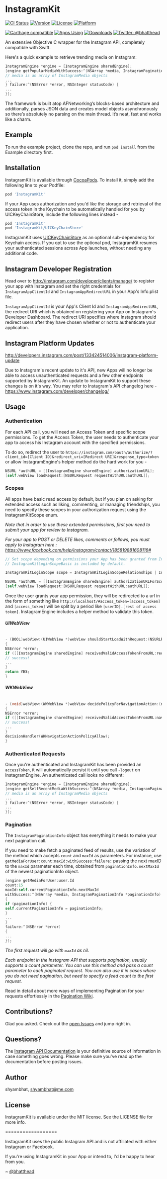# InstagramKit

[![CI Status](https://img.shields.io/travis/shyambhat/InstagramKit.svg?style=flat)](https://travis-ci.org/shyambhat/InstagramKit)
[![Version](https://img.shields.io/cocoapods/v/InstagramKit.svg?style=flat)](https://cocoapods.org/pods/InstagramKit)
[![License](https://img.shields.io/cocoapods/l/InstagramKit.svg?style=flat)](https://cocoapods.org/pods/InstagramKit)
[![Platform](https://img.shields.io/cocoapods/p/InstagramKit.svg?style=flat)](https://cocoapods.org/pods/InstagramKit)

[![Carthage compatible](https://img.shields.io/badge/Carthage-compatible-4BC51D.svg?style=flat)](https://github.com/Carthage/Carthage)
[![Apps Using](https://img.shields.io/cocoapods/at/InstagramKit.svg?label=Apps)](http://cocoapods.org/pods/InstagramKit)
[![Downloads](https://img.shields.io/cocoapods/dt/InstagramKit.svg?label=Downloads)](http://cocoapods.org/pods/InstagramKit)
[![Twitter: @bhatthead](https://img.shields.io/badge/contact-@bhatthead-blue.svg?style=flat)](https://twitter.com/bhatthead)

An extensive Objective C wrapper for the Instagram API, completely compatible with Swift.

Here's a quick example to retrieve trending media on Instagram:

```Objective-C
InstagramEngine *engine = [InstagramEngine sharedEngine];
[engine getPopularMediaWithSuccess:^(NSArray *media, InstagramPaginationInfo *paginationInfo) {
// media is an array of InstagramMedia objects
...
} failure:^(NSError *error, NSInteger statusCode) {
...
}];
```

The framework is built atop AFNetworking’s blocks-based architecture and additionally, parses JSON data and creates model objects asynchronously so there’s absolutely no parsing on the main thread.
It’s neat, fast and works like a charm.

## Example

To run the example project, clone the repo, and run `pod install` from the Example directory first.

## Installation

InstagramKit is available through [CocoaPods](https://cocoapods.org). To install
it, simply add the following line to your Podfile:

```ruby
pod 'InstagramKit'
```

If your App uses authorization and you'd like the storage and retrieval of the access token in the Keychain to be automatically handled for you by UICKeyChainStore, include the following lines instead -


```ruby
pod 'InstagramKit'
pod 'InstagramKit/UICKeyChainStore'
```
InstagramKit uses [UICKeyChainStore](https://github.com/kishikawakatsumi/UICKeyChainStore) as an optional sub-dependency for Keychain access. 
If you opt to use the optional pod, InstagramKit resumes your authenticated sessions across App launches, without needing any additional code.


## Instagram Developer Registration
Head over to http://instagram.com/developer/clients/manage/ to register your app with Instagram and set the right credentials for ```InstagramAppClientId``` and ```InstagramAppRedirectURL``` in your App's Info.plist file. 

```InstagramAppClientId``` is your App's Client Id and ```InstagramAppRedirectURL```, the redirect URI which is obtained on registering your App on Instagram's Developer Dashboard.
The redirect URI specifies where Instagram should redirect users after they have chosen whether or not to authenticate your application. 

## Instagram Platform Updates
http://developers.instagram.com/post/133424514006/instagram-platform-update

Due to Instagram's recent update to it's API, new Apps will no longer be able to access unauthenticated requests and a few other endpoints supported by InstagramKit. An update to InstagramKit to support these changes is on it's way. 
You may refer to Instagram's API changelog here - https://www.instagram.com/developer/changelog/


## Usage

### Authentication

For each API call, you will need an Access Token and specific scope permissions. To get the Access Token, the user needs to authenticate your app to access his Instagram account with the specified permissions.

To do so, redirect the user to ```https://instagram.com/oauth/authorize/?client_id=[Client ID]&redirect_uri=[Redirect URI]&response_type=token``` 
or allow InstagramEngine's helper method do the hard work for you - 

```Objective-C
NSURL *authURL = [[InstagramEngine sharedEngine] authorizationURL];
[self.webView loadRequest:[NSURLRequest requestWithURL:authURL]];
```

### Scopes
All apps have basic read access by default, but if you plan on asking for extended access such as liking, commenting, or managing friendships, you need to specify these scopes in your authorization request using the InstagramKitScope enum. 

_Note that in order to use these extended permissions, first you need to submit your app for review to Instagram._

_For your app to POST or DELETE likes, comments or follows, you must apply to Instagram here : https://www.facebook.com/help/instagram/contact/185819881608116#_

```Objective-C
// Set scope depending on permissions your App has been granted from Instagram
// InstagramKitLoginScopeBasic is included by default.

InstagramKitLoginScope scope = InstagramKitLoginScopeRelationships | InstagramKitLoginScopeComments | InstagramKitLoginScopeLikes; 

NSURL *authURL = [[InstagramEngine sharedEngine] authorizationURLForScope:scope];
[self.webView loadRequest:[NSURLRequest requestWithURL:authURL]];
```

Once the user grants your app permission, they will be redirected to a url in the form of something like ```http://localhost/#access_token=[access_token]``` and ```[access_token]``` will be split by a period like ```[userID].[rest of access token]```. 
InstagramEngine includes a helper method to validate this token.

##### UIWebView
```Objective-C

- (BOOL)webView:(UIWebView *)webView shouldStartLoadWithRequest:(NSURLRequest *)request navigationType:(UIWebViewNavigationType)navigationType
{
NSError *error;
if ([[InstagramEngine sharedEngine] receivedValidAccessTokenFromURL:request.URL error:&error]) {
// success!
...
}
return YES;
}
```

##### WKWebView
```Objective-C

- (void)webView:(WKWebView *)webView decidePolicyForNavigationAction:(nonnull WKNavigationAction *)navigationAction decisionHandler:(nonnull void (^)(WKNavigationActionPolicy))decisionHandler
{   
NSError *error;
if ([[InstagramEngine sharedEngine] receivedValidAccessTokenFromURL:navigationAction.request.URL error:&error]) {
// success!
...
}    
decisionHandler(WKNavigationActionPolicyAllow);
}

```

### Authenticated Requests

Once you're authenticated and InstagramKit has been provided an `accessToken`, it will automatically persist it until you call `-logout` on InstagramEngine. An authenticated call looks no different:

```Objective-C
InstagramEngine *engine = [InstagramEngine sharedEngine];
[engine getSelfRecentMediaWithSuccess:^(NSArray *media, InstagramPaginationInfo *paginationInfo) {
// media is an array of InstagramMedia objects
...
} failure:^(NSError *error, NSInteger statusCode) {
...
}];
```

### Pagination 
The `InstagramPaginationInfo` object has everything it needs to make your next pagination call. 

If you need to make fetch a paginated feed of results, use the variation of the method which accepts `count` and `maxId` as parameters.
For instance, use `getMediaForUser:count:maxId:withSuccess:failure:` passing the next maxID to the `maxId` parameter each time, obtained from `paginationInfo.nextMaxId` of the newest paginationInfo object.

```Objective-C
[engine getMediaForUser:user.Id 
count:15 
maxId:self.currentPaginationInfo.nextMaxId 
withSuccess:^(NSArray *media, InstagramPaginationInfo *paginationInfo) 
{
if (paginationInfo) {
self.currentPaginationInfo = paginationInfo;
}
...
} 
failure:^(NSError *error) 
{
...
}];
```

_The first request will go with `maxId` as nil._

_Each endpoint in the Instagram API that supports pagination, usually supports a count parameter.
You can use this method and pass a count parameter to each paginated request.
You can also use it in cases where you do not need pagination, but need to specify a feed count to the first request._


Read in detail about more ways of implementing Pagination for your requests effortlessly in the [Pagination Wiki](https://github.com/shyambhat/InstagramKit/wiki/Pagination).


## Contributions?

Glad you asked. Check out the [open Issues](https://github.com/shyambhat/InstagramKit/issues?state=open) and jump right in.

## Questions?
The [Instagram API Documentation](http://instagram.com/developer/endpoints/) is your definitive source of information in case something goes wrong. Please make sure you've read up the documentation before posting issues.

## Author

shyambhat, shyambhat@me.com

## License

InstagramKit is available under the MIT license. See the LICENSE file for more info.

==================

InstagramKit uses the public Instagram API and is not affiliated with either Instagram or Facebook.

If you're using InstagramKit in your App or intend to, I'd be happy to hear from you.

~ [@bhatthead](https://twitter.com/bhatthead)
